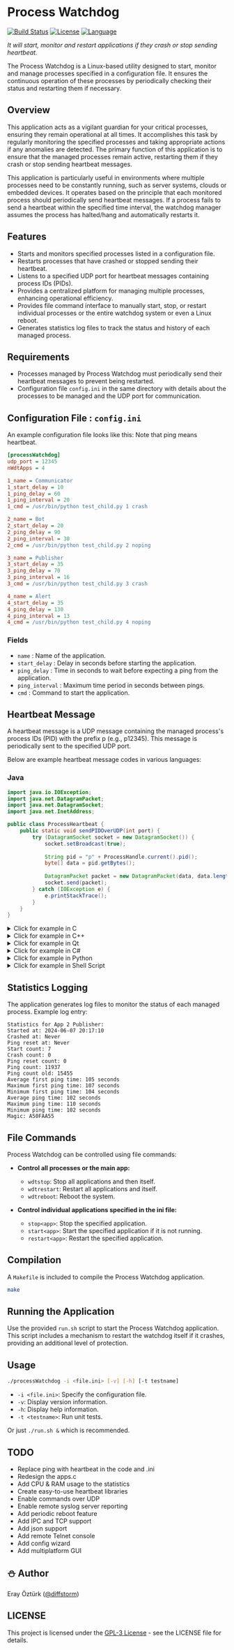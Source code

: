 # Process Watchdog

[![Build Status](https://github.com/diffstorm/processWatchdog/actions/workflows/c-cpp.yml/badge.svg)](https://github.com/diffstorm/processWatchdog/actions)
[![License](https://img.shields.io/github/license/diffstorm/processWatchdog)](https://github.com/diffstorm/processWatchdog/blob/main/LICENSE)
[![Language](https://img.shields.io/github/languages/top/diffstorm/processWatchdog)](https://github.com/diffstorm/processWatchdog)

_It will start, monitor and restart applications if they crash or stop sending heartbeat._

The Process Watchdog is a Linux-based utility designed to start, monitor and manage processes specified in a configuration file. It ensures the continuous operation of these processes by periodically checking their status and restarting them if necessary.

## Overview
This application acts as a vigilant guardian for your critical processes, ensuring they remain operational at all times. It accomplishes this task by regularly monitoring the specified processes and taking appropriate actions if any anomalies are detected. The primary function of this application is to ensure that the managed processes remain active, restarting them if they crash or stop sending heartbeat messages.

This application is particularly useful in environments where multiple processes need to be constantly running, such as server systems, clouds or embedded devices. It operates based on the principle that each monitored process should periodically send heartbeat messages. If a process fails to send a heartbeat within the specified time interval, the watchdog manager assumes the process has halted/hang and automatically restarts it.

## Features
- Starts and monitors specified processes listed in a configuration file.
- Restarts processes that have crashed or stopped sending their heartbeat.
- Listens to a specified UDP port for heartbeat messages containing process IDs (PIDs).
- Provides a centralized platform for managing multiple processes, enhancing operational efficiency.
- Provides file command interface to manually start, stop, or restart individual processes or the entire watchdog system or even a Linux reboot.
- Generates statistics log files to track the status and history of each managed process.

## Requirements
- Processes managed by Process Watchdog must periodically send their heartbeat messages to prevent being restarted.
- Configuration file `config.ini` in the same directory with details about the processes to be managed and the UDP port for communication.

## Configuration File : `config.ini`
An example configuration file looks like this:
Note that ping means heartbeat.

```ini
[processWatchdog]
udp_port = 12345
nWdtApps = 4

1_name = Communicator
1_start_delay = 10
1_ping_delay = 60
1_ping_interval = 20
1_cmd = /usr/bin/python test_child.py 1 crash

2_name = Bot
2_start_delay = 20
2_ping_delay = 90
2_ping_interval = 30
2_cmd = /usr/bin/python test_child.py 2 noping

3_name = Publisher
3_start_delay = 35
3_ping_delay = 70
3_ping_interval = 16
3_cmd = /usr/bin/python test_child.py 3 crash

4_name = Alert
4_start_delay = 35
4_ping_delay = 130
4_ping_interval = 13
4_cmd = /usr/bin/python test_child.py 4 noping
```

### Fields
- `name` : Name of the application.
- `start_delay` : Delay in seconds before starting the application.
- `ping_delay` : Time in seconds to wait before expecting a ping from the application.
- `ping_interval` : Maximum time period in seconds between pings.
- `cmd` : Command to start the application.

## Heartbeat Message
A heartbeat message is a UDP message containing the managed process's process IDs (PID) with the prefix p (e.g., p12345). This message is periodically sent to the specified UDP port.

Below are example heartbeat message codes in various languages:

### Java
```java
import java.io.IOException;
import java.net.DatagramPacket;
import java.net.DatagramSocket;
import java.net.InetAddress;

public class ProcessHeartbeat {
    public static void sendPIDOverUDP(int port) {
        try (DatagramSocket socket = new DatagramSocket()) {
            socket.setBroadcast(true);
            
            String pid = "p" + ProcessHandle.current().pid();
            byte[] data = pid.getBytes();
            
            DatagramPacket packet = new DatagramPacket(data, data.length, InetAddress.getByName("127.0.0.255"), port);
            socket.send(packet);            
        } catch (IOException e) {
            e.printStackTrace();
        }
    }
}
```

<details>
  <summary>Click for example in C</summary>

### C
```c
#include <stdio.h>
#include <stdlib.h>
#include <string.h>
#include <sys/socket.h>
#include <netinet/in.h>
#include <arpa/inet.h>
#include <unistd.h>

void sendPIDOverUDP(int port) {
    int sockfd;
    struct sockaddr_in addr;
    socklen_t addr_len = sizeof(addr);
    
    // Get the current process ID
    pid_t pid = getpid();
    char pid_str[20];
    sprintf(pid_str, "p%d", pid);
    
    sockfd = socket(AF_INET, SOCK_DGRAM, 0);
    if (sockfd < 0) {
        perror("socket creation failed");
        exit(EXIT_FAILURE);
    }
    
    memset(&addr, 0, addr_len);
    addr.sin_family = AF_INET;
    addr.sin_port = htons(port);
    addr.sin_addr.s_addr = inet_addr("127.0.0.255");
    
    if (sendto(sockfd, pid_str, strlen(pid_str), 0, (struct sockaddr *)&addr, addr_len) < 0) {
        perror("sendto failed");
    }
    
    close(sockfd);
}
```
</details>
<details>
  <summary>Click for example in C++</summary>

### C++
```cpp
#include <iostream>
#include <string>
#include <cstring>
#include <sys/socket.h>
#include <netinet/in.h>
#include <arpa/inet.h>
#include <unistd.h>
#include <cstdlib>

void sendPIDOverUDP(int port) {
    int sockfd;
    struct sockaddr_in addr;
    socklen_t addr_len = sizeof(addr);
    
    // Get the current process ID
    pid_t pid = getpid();
    std::string pid_str = "p" + std::to_string(pid);
    const char* pid_data = pid_str.c_str();
    
    sockfd = socket(AF_INET, SOCK_DGRAM, 0);
    if (sockfd < 0) {
        perror("socket creation failed");
        exit(EXIT_FAILURE);
    }
    
    memset(&addr, 0, addr_len);
    addr.sin_family = AF_INET;
    addr.sin_port = htons(port);
    addr.sin_addr.s_addr = inet_addr("127.0.0.255");
    
    if (sendto(sockfd, pid_data, strlen(pid_data), 0, (struct sockaddr *)&addr, addr_len) < 0) {
        perror("sendto failed");
    }
    
    close(sockfd);
}
```
</details>
<details>
  <summary>Click for example in Qt</summary>

### Qt (C++)
```cpp
#include <QCoreApplication>
#include <QUdpSocket>
#include <QHostAddress>
#include <QByteArray>
#include <QProcess>

void sendPIDOverUDP(int port)
{
    QString host = "127.0.0.255";
    QString pid = "p" + QString::number(QCoreApplication::applicationPid());
    QByteArray data = pid.toUtf8();

    QUdpSocket socket;
    socket.bind(QHostAddress::AnyIPv4, port, QUdpSocket::ShareAddress);

    socket.writeDatagram(data, QHostAddress(host), port);

    socket.close();
}
```
</details>
<details>
  <summary>Click for example in C#</summary>

### C#
```csharp
using System;
using System.Net;
using System.Net.Sockets;

public class Program
{
    public static void SendPIDOverUDP(int port)
    {
        try
        {
            string host = "127.0.0.255";
            string pid = "p" + System.Diagnostics.Process.GetCurrentProcess().Id.ToString();
            byte[] data = System.Text.Encoding.ASCII.GetBytes(pid);

            using (UdpClient client = new UdpClient())
            {
                client.EnableBroadcast = true;
                client.Send(data, data.Length, new IPEndPoint(IPAddress.Parse(host), port));
            }
        }
        catch (Exception e)
        {
            Console.WriteLine("Exception: " + e.Message);
        }
    }
}
```
</details>
<details>
  <summary>Click for example in Python</summary>

### Python
```python
import socket
import os

def send_pid_over_udp(port):
    try:
        host = '127.0.0.255'
        pid = f"p{os.getpid()}"
        data = pid.encode()

        sock = socket.socket(socket.AF_INET, socket.SOCK_DGRAM)
        sock.setsockopt(socket.SOL_SOCKET, socket.SO_BROADCAST, 1)
        sock.sendto(data, (host, port))
        sock.close()
        
    except Exception as e:
        print(f"Exception: {e}")
```
</details>
<details>
  <summary>Click for example in Shell Script</summary>

### Shell Script
```bash
#!/bin/bash

send_pid_over_udp() {
    local port=$1
    local host="127.0.0.255"
    local pid="p$$"  # $$ gives the PID of the current shell process

    echo -n "$pid" | socat - UDP-DATAGRAM:$host:$port,broadcast
}
```
</details>

## Statistics Logging
The application generates log files to monitor the status of each managed process. Example log entry:

```
Statistics for App 2 Publisher:
Started at: 2024-06-07 20:17:10
Crashed at: Never
Ping reset at: Never
Start count: 7
Crash count: 0
Ping reset count: 0
Ping count: 11937
Ping count old: 15455
Average first ping time: 105 seconds
Maximum first ping time: 107 seconds
Minimum first ping time: 104 seconds
Average ping time: 102 seconds
Maximum ping time: 110 seconds
Minimum ping time: 102 seconds
Magic: A50FAA55
```

## File Commands
Process Watchdog can be controlled using file commands:

- **Control all processes or the main app:**
  - `wdtstop`: Stop all applications and then itself.
  - `wdtrestart`: Restart all applications and itself.
  - `wdtreboot`: Reboot the system.

- **Control individual applications specified in the ini file:**
  - `stop<app>`: Stop the specified application.
  - `start<app>`: Start the specified application if it is not running.
  - `restart<app>`: Restart the specified application.

## Compilation
A `Makefile` is included to compile the Process Watchdog application.

```bash
make
```

## Running the Application
Use the provided `run.sh` script to start the Process Watchdog application. This script includes a mechanism to restart the watchdog itself if it crashes, providing an additional level of protection.

## Usage
```bash
./processWatchdog -i <file.ini> [-v] [-h] [-t testname]
```

- `-i <file.ini>`: Specify the configuration file.
- `-v`: Display version information.
- `-h`: Display help information.
- `-t <testname>`: Run unit tests.

Or just `./run.sh &` which is recommended.

## TODO
- Replace ping with heartbeat in the code and .ini
- Redesign the apps.c
- Add CPU & RAM usage to the statistics
- Create easy-to-use heartbeat libraries
- Enable commands over UDP
- Enable remote syslog server reporting
- Add periodic reboot feature
- Add IPC and TCP support
- Add json support
- Add remote Telnet console
- Add config wizard
- Add multiplatform GUI

## :snowman: Author
Eray Öztürk ([@diffstorm](https://github.com/diffstorm))

## LICENSE
This project is licensed under the [GPL-3 License](LICENSE) - see the LICENSE file for details.
